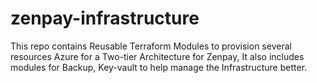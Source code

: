 # zenpay-infrastructure
This repo contains Reusable Terraform Modules to provision several resources Azure for a Two-tier Architecture for Zenpay, It also includes modules for Backup, Key-vault to help manage the Infrastructure better.
